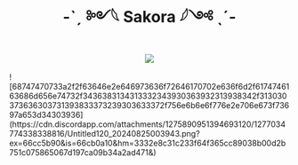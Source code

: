 <div align="center" dir="auto">
<h1 align="center">-ˋˏ ༻𓆩 Sakora 𓆪༺ ˎˊ-</h1>
<a align="center" href="https://discord.gg/rWBT2CsEET" rel="nofollow"><img align="center" src="https://img.shields.io/discord/763094597454397490?color=5865F2&labelColor=white&label=Support%20Server&logo=Discord" style="max-width: 100%;"></a>
</div>
<br>
![68747470733a2f2f63646e2e646973636f72646170702e636f6d2f6174746163686d656e74732f3436383134313332343930363932313938342f313030373636303731393833373239303633372f756e6b6e6f776e2e706e673f73697a653d34303936](https://cdn.discordapp.com/attachments/1275890951394693120/1277034774338338816/Untitled120_20240825003943.png?ex=66cc5b90&is=66cb0a10&hm=3332e8c31c233f64f365cc89038b00d2b751c075865067d197ca09b34a2ad471&)

